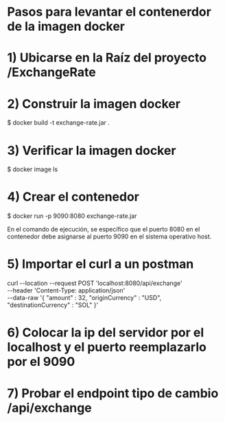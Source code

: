 # Pasos para levantar el contenerdor de la imagen docker

# 1) Ubicarse en la Raíz del proyecto /ExchangeRate

# 2) Construir la imagen docker
$ docker build -t exchange-rate.jar .

# 3) Verificar la imagen docker 
$ docker image ls

# 4) Crear el contenedor 
$ docker run -p 9090:8080 exchange-rate.jar

En el comando de ejecución, se específico que el puerto 8080 en el contenedor 
debe asignarse al puerto 9090 en el sistema operativo host.

# 5) Importar el curl a un postman

curl --location --request POST 'localhost:8080/api/exchange' \
--header 'Content-Type: application/json' \
--data-raw '{
    "amount" : 32,
    "originCurrency" : "USD",
    "destinationCurrency" : "SOL"
}'

# 6) Colocar la ip del servidor por el localhost y el puerto reemplazarlo por el 9090

# 7) Probar el endpoint tipo de cambio /api/exchange